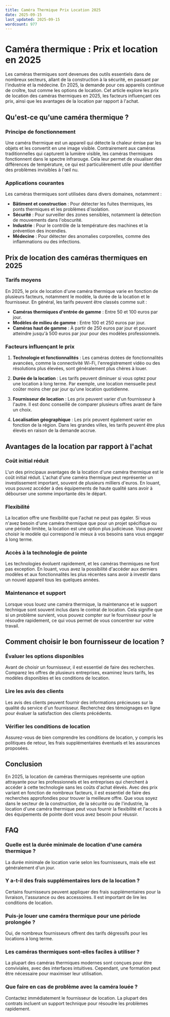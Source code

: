 ```yaml
---
title: Caméra Thermique Prix Location 2025
date: 2025-09-15
last_updated: 2025-09-15
wordcount: 977
---
```


# Caméra thermique : Prix et location en 2025

Les caméras thermiques sont devenues des outils essentiels dans de nombreux secteurs, allant de la construction à la sécurité, en passant par l'industrie et la médecine. En 2025, la demande pour ces appareils continue de croître, tout comme les options de location. Cet article explore les prix de location des caméras thermiques en 2025, les facteurs influençant ces prix, ainsi que les avantages de la location par rapport à l'achat.

## Qu'est-ce qu'une caméra thermique ?

### Principe de fonctionnement

Une caméra thermique est un appareil qui détecte la chaleur émise par les objets et les convertit en une image visible. Contrairement aux caméras traditionnelles qui capturent la lumière visible, les caméras thermiques fonctionnent dans le spectre infrarouge. Cela leur permet de visualiser des différences de température, ce qui est particulièrement utile pour identifier des problèmes invisibles à l'œil nu.

### Applications courantes

Les caméras thermiques sont utilisées dans divers domaines, notamment :

- **Bâtiment et construction** : Pour détecter les fuites thermiques, les ponts thermiques et les problèmes d'isolation.
- **Sécurité** : Pour surveiller des zones sensibles, notamment la détection de mouvements dans l'obscurité.
- **Industrie** : Pour le contrôle de la température des machines et la prévention des incendies.
- **Médecine** : Pour détecter des anomalies corporelles, comme des inflammations ou des infections.

## Prix de location des caméras thermiques en 2025

### Tarifs moyens

En 2025, le prix de location d'une caméra thermique varie en fonction de plusieurs facteurs, notamment le modèle, la durée de la location et le fournisseur. En général, les tarifs peuvent être classés comme suit :

- **Caméras thermiques d'entrée de gamme** : Entre 50 et 100 euros par jour.
- **Modèles de milieu de gamme** : Entre 100 et 250 euros par jour.
- **Caméras haut de gamme** : À partir de 250 euros par jour et pouvant atteindre jusqu'à 500 euros par jour pour des modèles professionnels.

### Facteurs influençant le prix

1. **Technologie et fonctionnalités** : Les caméras dotées de fonctionnalités avancées, comme la connectivité Wi-Fi, l'enregistrement vidéo ou des résolutions plus élevées, sont généralement plus chères à louer.
   
2. **Durée de la location** : Les tarifs peuvent diminuer si vous optez pour une location à long terme. Par exemple, une location mensuelle peut coûter moins cher par jour qu'une location quotidienne.

3. **Fournisseur de location** : Les prix peuvent varier d'un fournisseur à l'autre. Il est donc conseillé de comparer plusieurs offres avant de faire un choix.

4. **Localisation géographique** : Les prix peuvent également varier en fonction de la région. Dans les grandes villes, les tarifs peuvent être plus élevés en raison de la demande accrue.

## Avantages de la location par rapport à l'achat

### Coût initial réduit

L'un des principaux avantages de la location d'une caméra thermique est le coût initial réduit. L'achat d'une caméra thermique peut représenter un investissement important, souvent de plusieurs milliers d'euros. En louant, vous pouvez accéder à des équipements de haute qualité sans avoir à débourser une somme importante dès le départ.

### Flexibilité

La location offre une flexibilité que l'achat ne peut pas égaler. Si vous n'avez besoin d'une caméra thermique que pour un projet spécifique ou une période limitée, la location est une option plus judicieuse. Vous pouvez choisir le modèle qui correspond le mieux à vos besoins sans vous engager à long terme.

### Accès à la technologie de pointe

Les technologies évoluent rapidement, et les caméras thermiques ne font pas exception. En louant, vous avez la possibilité d'accéder aux derniers modèles et aux fonctionnalités les plus récentes sans avoir à investir dans un nouvel appareil tous les quelques années.

### Maintenance et support

Lorsque vous louez une caméra thermique, la maintenance et le support technique sont souvent inclus dans le contrat de location. Cela signifie que si un problème survient, vous pouvez compter sur le fournisseur pour le résoudre rapidement, ce qui vous permet de vous concentrer sur votre travail.

## Comment choisir le bon fournisseur de location ?

### Évaluer les options disponibles

Avant de choisir un fournisseur, il est essentiel de faire des recherches. Comparez les offres de plusieurs entreprises, examinez leurs tarifs, les modèles disponibles et les conditions de location.

### Lire les avis des clients

Les avis des clients peuvent fournir des informations précieuses sur la qualité du service d'un fournisseur. Recherchez des témoignages en ligne pour évaluer la satisfaction des clients précédents.

### Vérifier les conditions de location

Assurez-vous de bien comprendre les conditions de location, y compris les politiques de retour, les frais supplémentaires éventuels et les assurances proposées.

## Conclusion

En 2025, la location de caméras thermiques représente une option attrayante pour les professionnels et les entreprises qui cherchent à accéder à cette technologie sans les coûts d'achat élevés. Avec des prix variant en fonction de nombreux facteurs, il est essentiel de faire des recherches approfondies pour trouver la meilleure offre. Que vous soyez dans le secteur de la construction, de la sécurité ou de l'industrie, la location d'une caméra thermique peut vous fournir la flexibilité et l'accès à des équipements de pointe dont vous avez besoin pour réussir.

## FAQ

### Quelle est la durée minimale de location d'une caméra thermique ?

La durée minimale de location varie selon les fournisseurs, mais elle est généralement d'un jour.

### Y a-t-il des frais supplémentaires lors de la location ?

Certains fournisseurs peuvent appliquer des frais supplémentaires pour la livraison, l'assurance ou des accessoires. Il est important de lire les conditions de location.

### Puis-je louer une caméra thermique pour une période prolongée ?

Oui, de nombreux fournisseurs offrent des tarifs dégressifs pour les locations à long terme.

### Les caméras thermiques sont-elles faciles à utiliser ?

La plupart des caméras thermiques modernes sont conçues pour être conviviales, avec des interfaces intuitives. Cependant, une formation peut être nécessaire pour maximiser leur utilisation.

### Que faire en cas de problème avec la caméra louée ?

Contactez immédiatement le fournisseur de location. La plupart des contrats incluent un support technique pour résoudre les problèmes rapidement.